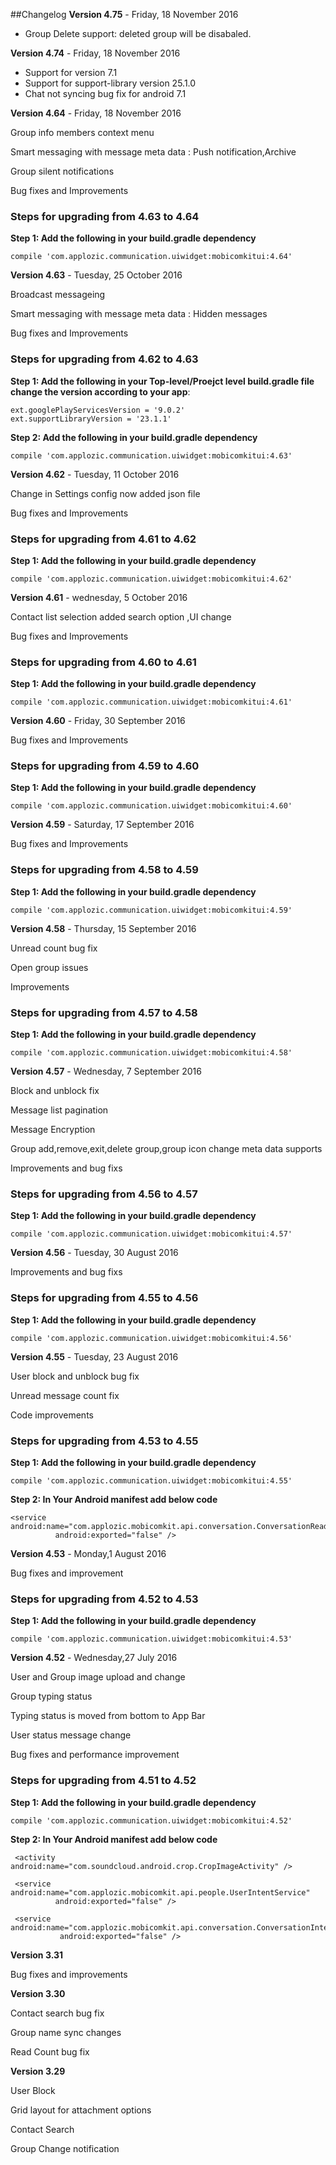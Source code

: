
##Changelog
 **Version 4.75**  - Friday, 18 November 2016
   
  - Group Delete support: deleted group will be disabaled.
 
 **Version 4.74**  - Friday, 18 November 2016
   
  - Support for version 7.1 
  - Support for support-library version 25.1.0
  - Chat not syncing bug fix for android 7.1
  
 **Version 4.64**  - Friday, 18 November 2016
   
  Group info members context menu
 
  Smart messaging with message meta data : Push notification,Archive
  
  Group silent notifications 

  Bug fixes and Improvements
  
### Steps for upgrading from 4.63 to 4.64


**Step 1: Add the following in your build.gradle dependency**

`compile 'com.applozic.communication.uiwidget:mobicomkitui:4.64'`


**Version 4.63**  - Tuesday, 25 October 2016
   
  Broadcast messageing 
  
  Smart messaging with message meta data : Hidden messages

  Bug fixes and Improvements


### Steps for upgrading from 4.62 to 4.63


**Step 1: Add the following in your Top-level/Proejct level build.gradle file change the version according to your app**:   

 ```
ext.googlePlayServicesVersion = '9.0.2'
ext.supportLibraryVersion = '23.1.1'
 ```

**Step 2: Add the following in your build.gradle dependency**

`compile 'com.applozic.communication.uiwidget:mobicomkitui:4.63'`


 **Version 4.62**  - Tuesday, 11 October 2016

  
  Change in Settings config now added json file 
  
  Bug fixes and Improvements


### Steps for upgrading from 4.61 to 4.62


**Step 1: Add the following in your build.gradle dependency**

`compile 'com.applozic.communication.uiwidget:mobicomkitui:4.62'`


 **Version 4.61**  - wednesday, 5 October 2016

   Contact list selection added search option ,UI change

   Bug fixes and Improvements


### Steps for upgrading from 4.60 to 4.61


**Step 1: Add the following in your build.gradle dependency**

`compile 'com.applozic.communication.uiwidget:mobicomkitui:4.61'`


 **Version 4.60**  - Friday, 30 September 2016
 
 Bug fixes and Improvements
 
  
### Steps for upgrading from 4.59 to 4.60


**Step 1: Add the following in your build.gradle dependency**

`compile 'com.applozic.communication.uiwidget:mobicomkitui:4.60'`

 
 **Version 4.59**  - Saturday, 17 September 2016
 
 Bug fixes and Improvements
 
 
###  Steps for upgrading from 4.58 to 4.59

**Step 1: Add the following in your build.gradle dependency**

`compile 'com.applozic.communication.uiwidget:mobicomkitui:4.59'`
 

 **Version 4.58**  - Thursday, 15 September 2016
 
 Unread count bug fix
 
 Open group issues
 
 Improvements  

 
###  Steps for upgrading from 4.57 to 4.58

**Step 1: Add the following in your build.gradle dependency**

`compile 'com.applozic.communication.uiwidget:mobicomkitui:4.58'`


 **Version 4.57**  - Wednesday, 7 September 2016
 
 Block and unblock fix
 
 Message list pagination
 
 Message Encryption
 
 Group add,remove,exit,delete group,group icon change meta data supports 
 
 Improvements and bug fixs
 

 
###  Steps for upgrading from 4.56 to 4.57

**Step 1: Add the following in your build.gradle dependency**

`compile 'com.applozic.communication.uiwidget:mobicomkitui:4.57'`
 
 **Version 4.56**  - Tuesday, 30 August 2016
 
 Improvements and bug fixs
 
 
###  Steps for upgrading from 4.55 to 4.56

**Step 1: Add the following in your build.gradle dependency**

`compile 'com.applozic.communication.uiwidget:mobicomkitui:4.56'`

 
**Version 4.55**  - Tuesday, 23 August 2016

User block and unblock bug fix

Unread message count fix

Code improvements 

###  Steps for upgrading from 4.53 to 4.55

**Step 1: Add the following in your build.gradle dependency**

`compile 'com.applozic.communication.uiwidget:mobicomkitui:4.55'`


**Step 2: In Your Android manifest add below code**

```
<service android:name="com.applozic.mobicomkit.api.conversation.ConversationReadService"
          android:exported="false" />

```



 
 
 
**Version 4.53**  - Monday,1 August 2016

Bug fixes and improvement

###  Steps for upgrading from 4.52 to 4.53

**Step 1: Add the following in your build.gradle dependency**

`compile 'com.applozic.communication.uiwidget:mobicomkitui:4.53'`


**Version 4.52**  - Wednesday,27 July 2016

User and Group image upload and change

Group typing status 

Typing status is moved from bottom to App Bar

User status message change

Bug fixes and performance improvement

###  Steps for upgrading from 4.51 to 4.52

**Step 1: Add the following in your build.gradle dependency**

`compile 'com.applozic.communication.uiwidget:mobicomkitui:4.52'`


**Step 2: In Your Android manifest add below code**

```
 <activity android:name="com.soundcloud.android.crop.CropImageActivity" />

 <service android:name="com.applozic.mobicomkit.api.people.UserIntentService"
          android:exported="false" />

 <service android:name="com.applozic.mobicomkit.api.conversation.ConversationIntentService"
           android:exported="false" />

```

**Version 3.31**

Bug fixes and improvements

**Version 3.30**

 Contact search bug fix
 
 Group name sync changes
 
 Read Count bug fix 
 
**Version 3.29**

User Block

Grid layout for attachment options

Contact Search

Group Change notification
